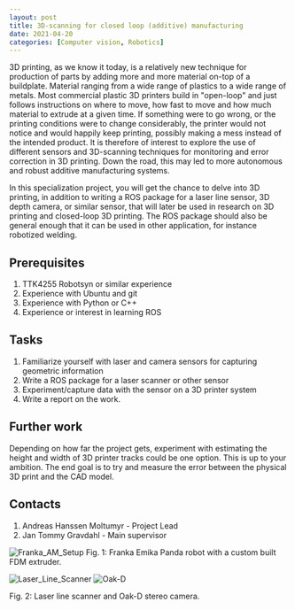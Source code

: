 ```yaml
---
layout: post
title: 3D-scanning for closed loop (additive) manufacturing
date: 2021-04-20
categories: [Computer vision, Robotics]
---
```


3D printing, as we know it today, is a relatively new technique for production of parts by adding more and more material on-top of a buildplate. Material ranging from a wide range of plastics to a wide range of metals. Most commercial plastic 3D printers build in "open-loop" and just follows instructions on where to move, how fast to move and how much material to extrude at a given time. If something were to go wrong, or the printing conditions were to change considerably, the printer would not notice and would happily keep printing, possibly making a mess instead of the intended product. It is therefore of interest to explore the use of different sensors and 3D-scanning techniques for monitoring and error correction in 3D printing. Down the road, this may led to more autonomous and robust additive manufacturing systems.

In this specialization project, you will get the chance to delve into 3D printing, in addition to writing a ROS package for a laser line sensor, 3D depth camera, or similar sensor, that will later be used in research on 3D printing and closed-loop 3D printing. The ROS package should also be general enough that it can be used in other application, for instance robotized welding.

## Prerequisites ##

1. TTK4255 Robotsyn or similar experience
2. Experience with Ubuntu and git
3. Experience with Python or C++
4. Experience or interest in learning ROS

## Tasks ##

1. Familiarize yourself with laser and camera sensors for capturing geometric information
2. Write a ROS package for a laser scanner or other sensor
3. Experiment/capture data with the sensor on a 3D printer system
4. Write a report on the work.

## Further work ##

Depending on how far the project gets, experiment with estimating the height and width of 3D printer tracks could be one option. This is up to your ambition. The end goal is to try and measure the error between the physical 3D print and the CAD model.

## Contacts ##
1. Andreas Hanssen Moltumyr - Project Lead
2. Jan Tommy Gravdahl - Main supervisor

![Franka_AM_Setup](../assets/extruder_mounted_to_franka.jpg)
Fig. 1: Franka Emika Panda robot with a custom built FDM extruder.

![Laser_Line_Scanner](https://www.wenglor.com/fileadmin/_processed_/4/c/csm_B_PRO_MLSL_1818ec2c70.jpg)
![Oak-D](https://encrypted-tbn0.gstatic.com/images?q=tbn:ANd9GcTqOjZD4dzxM0PANytdisiOuFvTLZndQS6_yQ&usqp=CAU)

Fig. 2: Laser line scanner and Oak-D stereo camera.